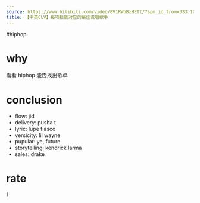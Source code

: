 ```yaml
---
source: https://www.bilibili.com/video/BV1RWbBzHETt/?spm_id_from=333.1007.top_right_bar_window_default_collection.content.click&vd_source=549bde2564979641a5f0adbcfa529b0a
title: 【中英CLV】每项技能对应的最佳说唱歌手
---
```


#hiphop
# why
看看 hiphop 能否找出歌单

# conclusion
- flow: jid
- delivery: pusha t
- lyric: lupe fiasco
- versicity: lil wayne
- pupular: ye, future
- storytelling: kendrick larma
- sales: drake
# rate
1
